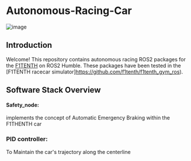 # Autonomous-Racing-Car

![image](https://github.com/kiiwii22/Autonomous-Racing-Car/assets/76494996/ce25e93c-2351-4a08-ac00-5c7161ee1d75)

## Introduction
Welcome! This repository contains autonomous racing ROS2 packages for the [F1TENTH](https://f1tenth.org/) on ROS2 Humble. These packages have been tested in the [F1TENTH racecar simulator]https://github.com/f1tenth/f1tenth_gym_ros).

## Software Stack Overview

#### Safety_node:
implements the concept of Automatic Emergency Braking within the F1THENTH car
### PID controller:
To Maintain the car's trajectory along the centerline 
